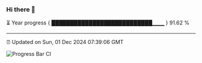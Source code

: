 ### Hi there 👋

⏳ Year progress { ███████████████████████████▁▁▁ } 91.62 %

---

⏰ Updated on Sun, 01 Dec 2024 07:39:06 GMT

![Progress Bar CI](https://github.com/IshwaranRudhara/GIT-ACTION/workflows/Progress%20Bar%20CI/badge.svg)
